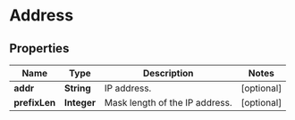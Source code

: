 
# Address

## Properties
Name | Type | Description | Notes
------------ | ------------- | ------------- | -------------
**addr** | **String** | IP address. |  [optional]
**prefixLen** | **Integer** | Mask length of the IP address. |  [optional]



